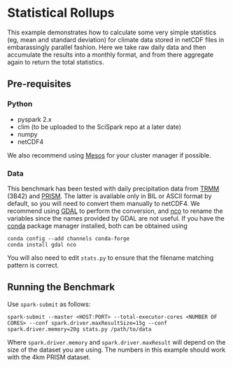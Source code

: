 # Statistical Rollups
This example demonstrates how to calculate some very simple statistics (eg, mean and standard deviation) for climate data stored in netCDF files in embarassingly parallel fashion. Here we take raw daily data and then accumulate the results into a monthly format, and from there aggregate again to return the total statistics.

## Pre-requisites
### Python
- pyspark 2.x
- clim (to be uploaded to the SciSpark repo at a later date)
- numpy
- netCDF4

We also recommend using [Mesos](http://mesos.apache.org/documentation/latest/) for your cluster manager if possible.

### Data
This benchmark has been tested with daily precipitation data from [TRMM](https://pmm.nasa.gov/data-access/downloads/trmm) (3B42) and [PRISM](prism.oregonstate.edu). The latter is available only in BIL or ASCII format by default, so you will need to convert them manually to netCDF4. We recommend using [GDAL](http://www.gdal.org/) to perform the conversion, and [nco](http://nco.sourceforge.net/) to rename the variables since the names provided by GDAL are not useful. If you have the [conda](https://conda.io/docs/) package manager installed, both can be obtained using

```
conda config --add channels conda-forge 
conda install gdal nco
```

You will also need to edit `stats.py` to ensure that the filename matching pattern is correct. 

## Running the Benchmark
Use `spark-submit` as follows:

```
spark-submit --master <HOST:PORT> --total-executor-cores <NUMBER OF CORES> --conf spark.driver.maxResultSize=15g --conf spark.driver.memory=20g stats.py /path/to/data
```

Where `spark.driver.memory` and `spark.driver.maxResult` will depend on the size of the dataset you are using. The numbers in this example should work with the 4km PRISM dataset.
